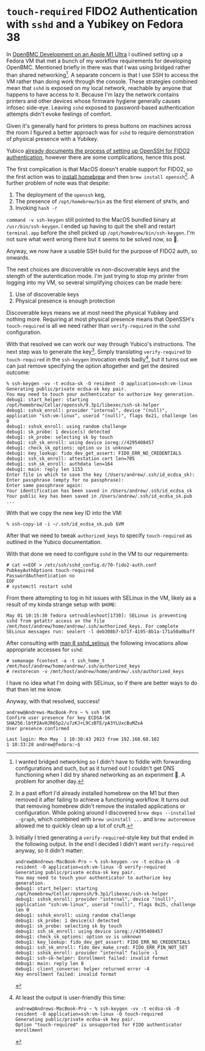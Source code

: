 # `touch-required` FIDO2 Authentication with `sshd` and a Yubikey on Fedora 38

In [OpenBMC Development on an Apple M1 Ultra][workflow] I outlined setting up a
Fedora VM that met a bunch of my workflow requirements for developing OpenBMC.
Mentioned briefly in there was that I was using bridged rather than shared
networking[^1]. A separate concern is that I use SSH to access the VM rather
than doing work through the console. These strategies combined mean that `sshd`
is exposed on my local network, reachable by anyone that happens to have access
to it. Because I'm lazy the network contains printers and other devices whose
firmware hygiene generally causes infosec side-eye. Leaving `sshd` exposed to
password-based authentication attempts didn't evoke feelings of comfort.

[workflow]: notes/2023/03/27/openbmc-development-on-an-m1-ultra.md

Given it's generally hard for printers to press buttons on machines across the
room I figured a better approach was for `sshd` to require demonstration of
physical presence with a Yubikey.

Yubico [already documents the process of setting up OpenSSH for FIDO2
authentication][yubico-fido2-ssh], however there are some complications, hence
this post.

[yubico-fido2-ssh]: https://developers.yubico.com/SSH/Securing_SSH_with_FIDO2.html

The first complication is that MacOS doesn't enable support for FIDO2, so the
first action was to [install homebrew][homebrew] and then `brew install
openssh`[^2].  A further problem of note was that despite:

[homebrew]: https://brew.sh/

1. The deployment of the `openssh` keg,
2. The presence of `/opt/homebrew/bin` as the first element of `$PATH`, and
3. Invoking `hash -r`

`command -v ssh-keygen` still pointed to the MacOS bundled binary at
`/usr/bin/ssh-keygen`. I ended up having to quit the shell and restart
`terminal.app` before the shell picked up `/opt/homebrew/bin/ssh-keygen`. I'm
not sure what went wrong there but it seems to be solved now, so 🤷.

Anyway, we now have a usable SSH build for the purpose of FIDO2 auth, so
onwards.

The next choices are discoverable vs non-discoverable keys and the stength of
the autentication mode. I'm just trying to stop my printer from logging into my
VM, so several simplifying choices can be made here:

1. Use of discoverable keys
2. Physical presence is enough protection

Discoverable keys means we at most need the physical Yubikey and nothing more.
Requiring at most physical presence means that OpenSSH's `touch-required` is
all we need rather than `verify-required` in the `sshd` configuration.

With that resolved we can work our way through Yubico's instructions. The next
step was to generate the key[^3]. Simply translating `verify-required` to
`touch-required` in the `ssh-keygen` invocation ends badly[^4], but it turns out
we can just remove specifying the option altogether and get the desired outcome:

```
% ssh-keygen -vv -t ecdsa-sk -O resident -O application=ssh:vm-linux
Generating public/private ecdsa-sk key pair.
You may need to touch your authenticator to authorize key generation.
debug1: start_helper: starting /opt/homebrew/Cellar/openssh/9.3p1/libexec/ssh-sk-helper
debug1: sshsk_enroll: provider "internal", device "(null)", application "ssh:vm-linux", userid "(null)", flags 0x21, challenge len 0
debug1: sshsk_enroll: using random challenge
debug1: sk_probe: 1 device(s) detected
debug1: sk_probe: selecting sk by touch
debug1: ssh_sk_enroll: using device ioreg://4295408457
debug1: check_sk_options: option uv is unknown
debug1: key_lookup: fido_dev_get_assert: FIDO_ERR_NO_CREDENTIALS
debug1: ssh_sk_enroll: attestation cert len=705
debug1: ssh_sk_enroll: authdata len=164
debug1: main: reply len 1153
Enter file in which to save the key (/Users/andrew/.ssh/id_ecdsa_sk):
Enter passphrase (empty for no passphrase):
Enter same passphrase again:
Your identification has been saved in /Users/andrew/.ssh/id_ecdsa_sk
Your public key has been saved in /Users/andrew/.ssh/id_ecdsa_sk.pub
...
```

With that we copy the new key ID into the VM:

```
% ssh-copy-id -i ~/.ssh/id_ecdsa_sk.pub $VM
```

After that we need to tweak `authorized_keys` to specify `touch-required` as
outlined in the Yubico documentation.

With that done we need to configure `sshd` in the VM to our requirements:

```
# cat <<EOF > /etc/ssh/sshd_config.d/70-fido2-auth.conf
PubkeyAuthOptions touch-required
PasswordAuthentication no
EOF
# systemctl restart sshd
```

From there attempting to log in hit issues with SELinux in the VM, likely as a
result of my kinda strange setup with `$HOME`:

```
May 01 10:15:30 fedora setroubleshoot[1730]: SELinux is preventing sshd from getattr access on the file /mnt/host/andrew/home/andrew/.ssh/authorized_keys. For complete SELinux messages run: sealert -l deb308b7-b71f-4195-8b1a-171a50a0baff
```

After consulting with [man 8 sshd_selinux][systutorials-man-8-sshd_selinux] the
following invocations allow appropriate accesses for `sshd`:

[systutorials-man-8-sshd_selinux]: https://www.systutorials.com/docs/linux/man/8-sshd_selinux/

```
# semanage fcontext -a -t ssh_home_t /mnt/host/andrew/home/andrew/.ssh/authorized_keys
# restorecon -v /mnt/host/andrew/home/andrew/.ssh/authorized_keys
```

I have no idea what I'm doing with SELinux, so if there are better ways to do
that then let me know.

Anyway, with that resolved, success!

```
andrew@Andrews-MacBook-Pro ~ % ssh $VM
Confirm user presence for key ECDSA-SK SHA256:lbtP2AvHJR65p2/u7zKJ+L9CzBTE/pA3YLUxcBuMZxA
User presence confirmed

Last login: Mon May  1 10:30:43 2023 from 192.168.68.102
1 10:33:28 andrew@fedora:~$
```

[^1]: I wanted bridged networking so I didn't have to fiddle with forwarding
    configurations and such, but as it turned out I couldn't get DNS functioning
    when I did try shared networking as an experiment 🤔. A problem for another
    day.

[^2]: In a past effort I'd already installed homebrew on the M1 but then removed
    it after failing to achieve a functioning workflow. It turns out that
    removing homebrew didn't remove the installed applications or configuration.
    While poking around I discovered `brew deps --installed --graph`, which
    combined with `brew uninstall ...` and `brew autoremove` allowed me to
    quickly clean up a lot of cruft.

[^3]: Initially I tried generating a `verify-required`-style key but that ended
	in the following output. In the end I decided I didn't want
    `verify-required` anyway, so it didn't matter:

    ```
	andrew@Andrews-MacBook-Pro ~ % ssh-keygen -vv -t ecdsa-sk -O resident -O application=ssh:vm-linux -O verify-required
	Generating public/private ecdsa-sk key pair.
	You may need to touch your authenticator to authorize key generation.
	debug1: start_helper: starting /opt/homebrew/Cellar/openssh/9.3p1/libexec/ssh-sk-helper 
	debug1: sshsk_enroll: provider "internal", device "(null)", application "ssh:vm-linux", userid "(null)", flags 0x25, challenge len 0
	debug1: sshsk_enroll: using random challenge
	debug1: sk_probe: 1 device(s) detected
	debug1: sk_probe: selecting sk by touch
	debug1: ssh_sk_enroll: using device ioreg://4295408457
	debug1: check_sk_options: option uv is unknown
	debug1: key_lookup: fido_dev_get_assert: FIDO_ERR_NO_CREDENTIALS
	debug1: ssh_sk_enroll: fido_dev_make_cred: FIDO_ERR_PIN_NOT_SET
	debug1: sshsk_enroll: provider "internal" failure -1
	debug1: ssh-sk-helper: Enrollment failed: invalid format
	debug1: main: reply len 8
	debug1: client_converse: helper returned error -4
	Key enrollment failed: invalid format
	```

[^4]: At least the output is user-friendly this time:

    ```
    andrew@Andrews-MacBook-Pro ~ % ssh-keygen -vv -t ecdsa-sk -O resident -O application=ssh:vm-linux -O touch-required
    Generating public/private ecdsa-sk key pair.
    Option "touch-required" is unsupported for FIDO authenticator enrollment
    ```
